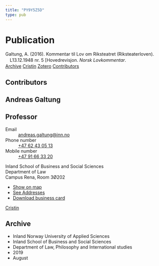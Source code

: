 ```yaml
---
title: "PY9Y5Z5D"
type: pub
---
```

<h1>Publication</h1>
<article id="csl-bib-container-PY9Y5Z5D" class="csl-bib-container">
  <div class="csl-bib-body" style="line-height: 1.35; padding-left: 1em; text-indent:-1em;">
  <div class="csl-entry">Galtung, A. (2016). Kommentar til Lov om Riksteatret (Riksteaterloven). L13.12.1948 nr. 5 [Hovedrevisjon. <i>Norsk Lovkommentar</i>.</div>
</div>
  <div class="csl-bib-buttons">
    <a href="#taxonomy-article-PY9Y5Z5D" class="csl-bib-button">Archive</a>
    <a href="https://app.cristin.no/results/show.jsf?id=1718754" alt="Cristin URL" class="csl-bib-button">Cristin</a>
    <a href="http://zotero.org/groups/5402882/items/PY9Y5Z5D" alt="Zotero URL" class="csl-bib-button">Zotero</a>
    <a href="#contributors-article-PY9Y5Z5D" class="csl-bib-button">Contributors</a>
  </div>
  <div id="csl-bib-meta-container-PY9Y5Z5D"></div>
</article>
<div id="csl-bib-meta-PY9Y5Z5D" class="csl-bib-meta">
  <article id="contributors-article-PY9Y5Z5D" class="contributors-article">
    <h1>Contributors</h1>
    <div class="personas"> <div class="vrtx-hinn-person-card"> <div class="photo"> <i class="lar la-user-circle missing-person"></i> </div> <div class="info"> <hgroup><h1>Andreas Galtung</h1> <h2>Professor</h2> </hgroup><dl> <dt>Email</dt> <dd> <a href="mailto:andreas.galtung@inn.no">andreas.galtung@inn.no</a> </dd> <dt>Phone number</dt> <dd><a href="tel:+4762430513"> +47 62 43 05 13 </a></dd> <dt>Mobile number</dt> <dd><a href="tel:+4791663320"> +47 91 66 33 20 </a></dd> </dl> <p> Inland School of Business and Social Sciences<br> Department of Law<br> Campus Rena, Room 3Ø202 </p> <ul class="vrtx-hinn-links"> <li><a href="https://www.google.com/maps?q=61.13620,11.37454">Show on map</a></li> <li><a href="https://www.inn.no/english/find-an-employee/andreas-galtung.html#vrtx-hinn-addresses">See Addresses</a></li> <li><a href="https://www.inn.no/english/find-an-employee/andreas-galtung.html?vrtx=vcf">Download business card</a></li> </ul> </div> </div> <a href="https://app.cristin.no/persons/show.jsf?id=306647" alt="Cristin URL" class="personas-cristin">Cristin</a> </div>
  </article>
  <article id="taxonomy-article-PY9Y5Z5D" class="taxonomy-article">
    <h1>Archive</h1>
    <ul>
      <li>Inland Norway University of Applied Sciences</li>
      <li>Inland School of Business and Social Sciences</li>
      <li>Department of Law, Philosophy and International studies</li>
      <li>2019</li>
      <li>August</li>
    </ul>
  </article>
</div>
